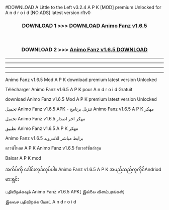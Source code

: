 #DOWNLOAD A Little to the Left v3.2.4 A P K [MOD] premium Unlocked for A n d r o i d [NO.ADS] latest version rftv0 



<div align="center">

<h3>DOWNLOAD 1 >>> <a href="https://downloadmod1.web.app/?judul=Animo Fanz v1.6.5">DOWNLOAD Animo Fanz v1.6.5</a></h3><br>

<h3>DOWNLOAD 2 >>> <a href="https://downloadmod1.web.app/?judul=Animo Fanz v1.6.5">Animo Fanz v1.6.5 DOWNLOAD </a></h3>

</div>


----------------------------------------------------------

----------------------------------------------------------

----------------------------------------------------------

----------------------------------------------------------


Animo Fanz v1.6.5 Mod A P K download premium latest version Unlocked

Télécharger Animo Fanz v1.6.5 A P K pour A n d r o i d Gratuit

download Animo Fanz v1.6.5 Mod A P K premium latest version Unlocked

تحميل Animo Fanz v1.6.5 APK - تنزيل برنامج Animo Fanz v1.6.5 A P K مهكر

تحميل Animo Fanz v1.6.5 مهكر اخر اصدار

تطبيق Animo Fanz v1.6.5 A P K مهكر

Animo Fanz v1.6.5 برابط مباشر للاندرويد

ดาวน์โหลด A P K Animo Fanz v1.6.5 รับเวอร์ชันล่าสุด

Baixar A P K mod

အက်ပ်ကို ဒေါင်းလုဒ်လုပ်ပါ။ Animo Fanz v1.6.5 A P K အမည်သည်ကူကိုင်Andriod ဗားရှင်း

பதிவிறக்கவும் Animo Fanz v1.6.5 APK[ இல்லை விளம்பரங்கள்] 
 
இலவச பதிவிறக்க மோட் A n d r o i d



